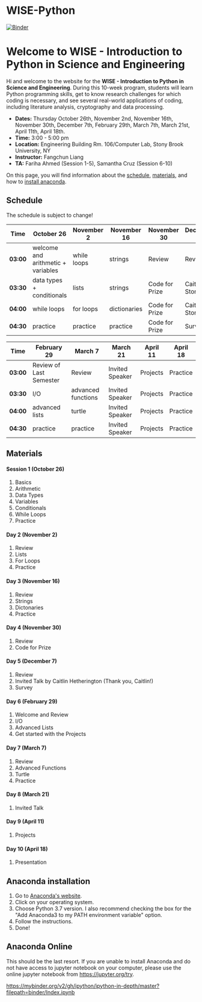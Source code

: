 # WISE-Python
[![Binder](https://mybinder.org/badge_logo.svg)](https://mybinder.org/v2/gh/harpolea/IACS_computes_2019/master)


# Welcome to WISE - Introduction to Python in Science and Engineering

Hi and welcome to the website for the **WISE - Introduction to Python in Science and Engineering**. During this 10-week program, students will learn Python programming skills, get to know research challenges for which coding is necessary, and see several real-world applications of coding, including literature analysis, cryptography and data processing. 

- **Dates:** Thursday October 26th, November 2nd, November 16th, November 30th, December 7th, February 29th, March 7th, March 21st, April 11th, April 18th.
- **Time:** 3:00 - 5:00 pm
- **Location:** Engineering Building Rm. 106/Computer Lab, Stony Brook University, NY
- **Instructor:** Fangchun Liang
- **TA:** Fariha Ahmed (Session 1-5), Samantha Cruz (Session 6-10)

On this page, you will find information about the [schedule](#schedule), [materials](#materials), and how to [install anaconda](#anaconda-installation).


## Schedule

The schedule is subject to change!

Time | October 26 | November 2 | November 16 | November 30 |  December 7
---------- | ---------- | ---------- | ---------- | ---------- | ----------
**03:00** | welcome and arithmetic + variables | while loops | strings | Review | Review
**03:30** | data types + conditionals | lists | strings | Code for Prize | Caitlin's Story
**04:00** | while loops | for loops | dictionaries | Code for Prize | Caitlin's Story
**04:30** | practice | practice | practice | Code for Prize| Survey

Time | February 29 | March 7 | March 21 | April 11 |  April 18
---------- | ---------- | ---------- | ---------- | ---------- | ----------
**03:00** | Review of Last Semester | Review | Invited Speaker | Projects | Practice
**03:30** | I/O | advanced functions | Invited Speaker | Projects | Practice
**04:00** | advanced lists | turtle | Invited Speaker | Projects | Practice
**04:30** | practice | practice | Invited Speaker | Projects| Practice


## Materials
#### Session 1 (October 26)
1. Basics
2. Arithmetic
3. Data Types
4. Variables
5. Conditionals
6. While Loops
7. Practice

#### Day 2 (November 2)
1. Review
2. Lists
3. For Loops
4. Practice

#### Day 3 (November 16)
1. Review
1. Strings
2. Dictonaries
7. Practice

#### Day 4 (November 30)
1. Review
2. Code for Prize

#### Day 5 (December 7)
1. Review
2. Invited Talk by Caitlin Hetherington (Thank you, Caitlin!)
3. Survey

#### Day 6 (February 29)
1. Welcome and Review
2. I/O
3. Advanced Lists
4. Get started with the Projects

#### Day 7 (March 7)
1. Review
2. Advanced Functions
3. Turtle
4. Practice

#### Day 8 (March 21)
1. Invited Talk

#### Day 9 (April 11)
1. Projects

#### Day 10 (April 18)
1. Presentation

## Anaconda installation

1. Go to [Anaconda's website](https://docs.anaconda.com/anaconda/install/).
2. Click on your operating system.
3. Choose Python 3.7 version. I also recommend checking the box for the "Add Anaconda3 to my PATH environment variable" option.
4. Follow the instructions. 
5. Done!

## Anaconda Online
This should be the last resort. If you are unable to install Anaconda and do not have access to jupyter notebook on your computer, please use the online jupyter notebook from https://jupyter.org/try.

https://mybinder.org/v2/gh/ipython/ipython-in-depth/master?filepath=binder/Index.ipynb

